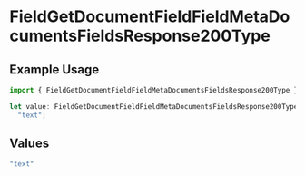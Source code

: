 # FieldGetDocumentFieldFieldMetaDocumentsFieldsResponse200Type

## Example Usage

```typescript
import { FieldGetDocumentFieldFieldMetaDocumentsFieldsResponse200Type } from "@documenso/sdk-typescript/models/operations";

let value: FieldGetDocumentFieldFieldMetaDocumentsFieldsResponse200Type =
  "text";
```

## Values

```typescript
"text"
```